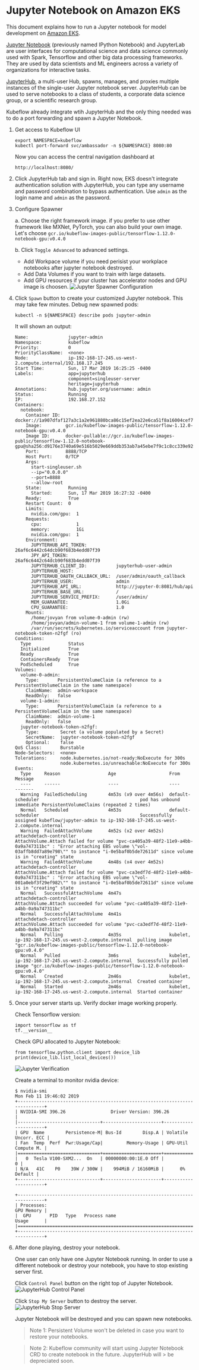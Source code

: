 # Jupyter Notebook on Amazon EKS

This document explains how to run a Jupyter notebook for model development on [Amazon EKS](https://aws.amazon.com/eks/). 

[Jupyter Notebook](https://jupyter-notebook.readthedocs.io/en/latest/) (previously named IPython Notebook) and JupyterLab are user interfaces for computational science and data science commonly used with Spark, Tensorflow and other big data processing frameworks. They are used by data scientists and ML engineers across a variety of organizations for interactive tasks.

[JupyterHub](https://jupyterhub.readthedocs.io/en/stable/), a multi-user Hub, spawns, manages, and proxies multiple instances of the single-user Jupyter notebook server. JupyterHub can be used to serve notebooks to a class of students, a corporate data science group, or a scientific research group.

Kubeflow already integrate wtih JupyterHub and the only thing needed was to do a port forwarding and spawn a Jupyter Notebook. 

1. Get access to Kubeflow UI

   ```
   export NAMESPACE=kubeflow
   kubectl port-forward svc/ambassador -n ${NAMESPACE} 8080:80
   ```
   
   Now you can access the central navigation dashboard at
   ```
   http://localhost:8080/
   ```

2. Click JupyterHub tab and sign in. Right now, EKS doesn't integrate authentication solution with JupyterHub, you can type any username and password combination to bypass authentication. Use `admin` as the login name and `admin` as the password.

3. Configure Spawner

   a. Choose the right framework image. if you prefer to use other framework like MXNet, PyTorch, you can also build your own image. Let's choose `gcr.io/kubeflow-images-public/tensorflow-1.12.0-notebook-gpu:v0.4.0`

   b. Click `Toggle Advanced` to advanced settings.
     - Add Workpace volume if you need perisist your workplace notebooks after jupyter notebook destroyed.
     - Add Data Volumes if you want to train with large datasets.
     - Add GPU resources if your cluster has accelerator nodes and GPU image is choosen.
     ![Jupyter Spawner Configuration](images/jupyter-spawner-configuration.png)

4. Click `Spawn` button to create your customized Jupyter notebook. This may take few minutes. Debug new spawned pods:

   ```
   kubectl -n ${NAMESPACE} describe pods jupyter-admin
   ```

   It will shown an output:

   ```
   Name:               jupyter-admin
   Namespace:          kubeflow
   Priority:           0
   PriorityClassName:  <none>
   Node:               ip-192-168-17-245.us-west-2.compute.internal/192.168.17.245
   Start Time:         Sun, 17 Mar 2019 16:25:25 -0400
   Labels:             app=jupyterhub
                       component=singleuser-server
                       heritage=jupyterhub
   Annotations:        hub.jupyter.org/username: admin
   Status:             Running
   IP:                 192.168.27.152
   Containers:
     notebook:
       Container ID:  docker://1a907dfaf127a3c1a2e961880bca86c15ef2ea22e6ca51f8a16004cef70da1d0
       Image:         gcr.io/kubeflow-images-public/tensorflow-1.12.0-notebook-gpu:v0.4.0
       Image ID:      docker-pullable://gcr.io/kubeflow-images-public/tensorflow-1.12.0-notebook-gpu@sha256:d9176e3740a69e516b5029e669ddb353ab7a45ebe7f9c1c8cc339e92b7395647
       Port:          8888/TCP
       Host Port:     0/TCP
       Args:
         start-singleuser.sh
         --ip="0.0.0.0"
         --port=8888
         --allow-root
       State:          Running
         Started:      Sun, 17 Mar 2019 16:27:32 -0400
       Ready:          True
       Restart Count:  0
       Limits:
         nvidia.com/gpu:  1
       Requests:
         cpu:             1
         memory:          1Gi
         nvidia.com/gpu:  1
       Environment:
         JUPYTERHUB_API_TOKEN:           26af6c6442c64dcb90f683b4edd07f39
         JPY_API_TOKEN:                  26af6c6442c64dcb90f683b4edd07f39
         JUPYTERHUB_CLIENT_ID:           jupyterhub-user-admin
         JUPYTERHUB_HOST:                
         JUPYTERHUB_OAUTH_CALLBACK_URL:  /user/admin/oauth_callback
         JUPYTERHUB_USER:                admin
         JUPYTERHUB_API_URL:             http://jupyter-0:8081/hub/api
         JUPYTERHUB_BASE_URL:            /
         JUPYTERHUB_SERVICE_PREFIX:      /user/admin/
         MEM_GUARANTEE:                  1.0Gi
         CPU_GUARANTEE:                  1.0
       Mounts:
         /home/jovyan from volume-0-admin (rw)
         /home/jovyan/admin-volume-1 from volume-1-admin (rw)
         /var/run/secrets/kubernetes.io/serviceaccount from jupyter-notebook-token-n2fgf (ro)
   Conditions:
     Type              Status
     Initialized       True 
     Ready             True 
     ContainersReady   True 
     PodScheduled      True 
   Volumes:
     volume-0-admin:
       Type:       PersistentVolumeClaim (a reference to a PersistentVolumeClaim in the same namespace)
       ClaimName:  admin-workspace
       ReadOnly:   false
     volume-1-admin:
       Type:       PersistentVolumeClaim (a reference to a PersistentVolumeClaim in the same namespace)
       ClaimName:  admin-volume-1
       ReadOnly:   false
     jupyter-notebook-token-n2fgf:
       Type:        Secret (a volume populated by a Secret)
       SecretName:  jupyter-notebook-token-n2fgf
       Optional:    false
   QoS Class:       Burstable
   Node-Selectors:  <none>
   Tolerations:     node.kubernetes.io/not-ready:NoExecute for 300s
                    node.kubernetes.io/unreachable:NoExecute for 300s
   Events:
     Type     Reason                  Age                    From                                                   Message
     ----     ------                  ----                   ----                                                   -------
     Warning  FailedScheduling        4m53s (x9 over 4m56s)  default-scheduler                                      pod has unbound immediate PersistentVolumeClaims (repeated 2 times)
     Normal   Scheduled               4m53s                  default-scheduler                                      Successfully assigned kubeflow/jupyter-admin to ip-192-168-17-245.us-west-2.compute.internal
     Warning  FailedAttachVolume      4m52s (x2 over 4m52s)  attachdetach-controller                                AttachVolume.Attach failed for volume "pvc-ca405a39-48f2-11e9-a4bb-0a9a747311bc" : "Error attaching EBS volume \"vol-03affb8dd7a89e798\"" to instance "i-0e5baf0b5de72611d" since volume is in "creating" state
     Warning  FailedAttachVolume      4m48s (x4 over 4m52s)  attachdetach-controller                                AttachVolume.Attach failed for volume "pvc-ca3edf7d-48f2-11e9-a4bb-0a9a747311bc" : "Error attaching EBS volume \"vol-001a0ebf3f29ef982\"" to instance "i-0e5baf0b5de72611d" since volume is in "creating" state
     Normal   SuccessfulAttachVolume  4m47s                  attachdetach-controller                                AttachVolume.Attach succeeded for volume "pvc-ca405a39-48f2-11e9-a4bb-0a9a747311bc"
     Normal   SuccessfulAttachVolume  4m41s                  attachdetach-controller                                AttachVolume.Attach succeeded for volume "pvc-ca3edf7d-48f2-11e9-a4bb-0a9a747311bc"
     Normal   Pulling                 4m35s                  kubelet, ip-192-168-17-245.us-west-2.compute.internal  pulling image "gcr.io/kubeflow-images-public/tensorflow-1.12.0-notebook-gpu:v0.4.0"
     Normal   Pulled                  3m6s                   kubelet, ip-192-168-17-245.us-west-2.compute.internal  Successfully pulled image "gcr.io/kubeflow-images-public/tensorflow-1.12.0-notebook-gpu:v0.4.0"
     Normal   Created                 2m46s                  kubelet, ip-192-168-17-245.us-west-2.compute.internal  Created container
     Normal   Started                 2m46s                  kubelet, ip-192-168-17-245.us-west-2.compute.internal  Started container
   ```

5. Once your server starts up. Verify docker image working properly.
   
   Check Tensorflow version:

   ```
   import tensorflow as tf
   tf.__version__
   ```

   Check GPU allocated to Jupyter Notebook:

   ```
   from tensorflow.python.client import device_lib
   print(device_lib.list_local_devices())
   ```

   ![Jupyter Verification](images/jupyter-verification.png)

   Create a terminal to monitor nvidia device:
   
   ```
   $ nvidia-smi
   Mon Feb 11 19:46:02 2019
   +-----------------------------------------------------------------------------+
   | NVIDIA-SMI 396.26                 Driver Version: 396.26                    |
   |-------------------------------+----------------------+----------------------+
   | GPU  Name        Persistence-M| Bus-Id        Disp.A | Volatile Uncorr. ECC |
   | Fan  Temp  Perf  Pwr:Usage/Cap|         Memory-Usage | GPU-Util  Compute M. |
   |===============================+======================+======================|
   |   0  Tesla V100-SXM2...  On   | 00000000:00:1E.0 Off |                    0 |
   | N/A   41C    P0    39W / 300W |    994MiB / 16160MiB |      0%      Default |
   +-------------------------------+----------------------+----------------------+

   +-----------------------------------------------------------------------------+ 
   | Processes:                                                       GPU Memory |
   |  GPU       PID   Type   Process name                             Usage      |
   |=============================================================================|
   +-----------------------------------------------------------------------------+
   ```

6. After done playing, destroy your notebook.

   One user can only have one Jupyter Notebook running. In order to use a different notebook or destroy your notebook, you have to stop existing server first.  
   
   Click `Control Panel` button on the right top of Jupyter Notebook. 
   ![JupyterHub Control Panel](images/jupyterhub-control-panel.jpg)
   
   Click `Stop My Server` button to destroy the server.
   ![JupyterHub Stop Server](images/jupyterhub-stop-server.jpg)

   Jupyter Notebook will be destroyed and you can spawn new notebooks.

   > Note 1: Persistent Volume won't be deleted in case you want to restore your notebooks.

   > Note 2: Kubeflow community will start using Jupyter Notebook CRD to create notebook in the future. JupyterHub will > be depreciated soon.

